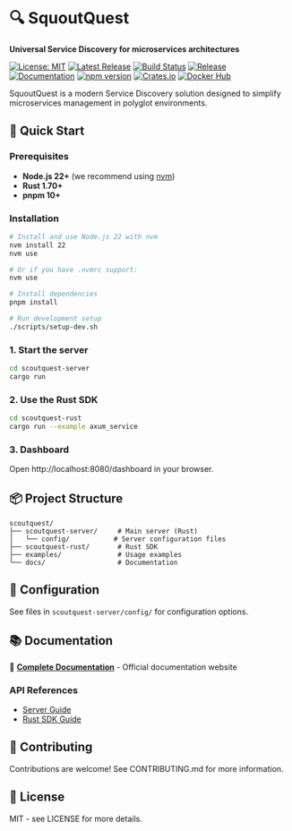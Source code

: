 # 🔍 SquoutQuest

**Universal Service Discovery for microservices architectures**

[![License: MIT](https://img.shields.io/badge/License-MIT-yellow.svg)](https://opensource.org/licenses/MIT)
[![Latest Release](https://img.shields.io/github/v/release/RomainDECOSTER/scoutquest?label=version)](https://github.com/RomainDECOSTER/scoutquest/releases/latest)
[![Build Status](https://github.com/RomainDECOSTER/scoutquest/workflows/CI/badge.svg)](https://github.com/RomainDECOSTER/scoutquest/actions)
[![Release](https://github.com/RomainDECOSTER/scoutquest/workflows/Release/badge.svg)](https://github.com/RomainDECOSTER/scoutquest/actions)
[![Documentation](https://img.shields.io/badge/docs-GitHub%20Pages-blue.svg)](https://romaindecoster.github.io/scoutquest/)
[![npm version](https://badge.fury.io/js/@scoutquest%2Fsdk.svg)](https://badge.fury.io/js/@scoutquest%2Fsdk)
[![Crates.io](https://img.shields.io/crates/v/scoutquest-rust.svg)](https://crates.io/crates/scoutquest-rust)
[![Docker Hub](https://img.shields.io/docker/v/scoutquest/server?label=docker)](https://hub.docker.com/r/scoutquest/server)

SquoutQuest is a modern Service Discovery solution designed to simplify microservices management in polyglot environments.

## 🚀 Quick Start

### Prerequisites

- **Node.js 22+** (we recommend using [nvm](https://github.com/nvm-sh/nvm))
- **Rust 1.70+**
- **pnpm 10+**

### Installation

```bash
# Install and use Node.js 22 with nvm
nvm install 22
nvm use

# Or if you have .nvmrc support:
nvm use

# Install dependencies
pnpm install

# Run development setup
./scripts/setup-dev.sh
```

### 1. Start the server

```bash
cd scoutquest-server
cargo run
```

### 2. Use the Rust SDK

```bash
cd scoutquest-rust
cargo run --example axum_service
```

### 3. Dashboard

Open http://localhost:8080/dashboard in your browser.

## 📦 Project Structure

```
scoutquest/
├── scoutquest-server/     # Main server (Rust)
│   └── config/           # Server configuration files
├── scoutquest-rust/       # Rust SDK
├── examples/              # Usage examples
└── docs/                  # Documentation
```

## 🔧 Configuration

See files in `scoutquest-server/config/` for configuration options.

## 📚 Documentation

📖 **[Complete Documentation](https://romaindecoster.github.io/scoutquest/)** - Official documentation website

### API References

- [Server Guide](scoutquest-server/README.md)
- [Rust SDK Guide](scoutquest-rust/README.md)

## 🤝 Contributing

Contributions are welcome! See CONTRIBUTING.md for more information.

## 📄 License

MIT - see LICENSE for more details.
